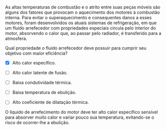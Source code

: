 

As altas temperaturas de combustão e o atrito entre suas peças móveis são alguns dos fatores que provocam o aquecimento dos motores à combustão interna. Para evitar o superaquecimento e consequentes danos a esses motores, foram desenvolvidos os atuais sistemas de refrigeração, em que um fluido arrefecedor com propriedades especiais circula pelo interior do motor, absorvendo o calor que, ao passar pelo radiador, é transferido para a atmosfera.

Qual propriedade o fluido arrefecedor deve possuir para cumprir seu objetivo com maior eficiência?



- [x] Alto calor específico.
- [ ] Alto calor latente de fusão.
- [ ] Baixa condutividade térmica.
- [ ] Baixa temperatura de ebulição.
- [ ] Alto coeficiente de dilatação térmica.


O líquido de arrefecimento do motor deve ter alto calor específico sensível para absorver muito calor e variar pouco sua temperatura, evitando-se o risco de ocorrer-lhe a ebulição.

        